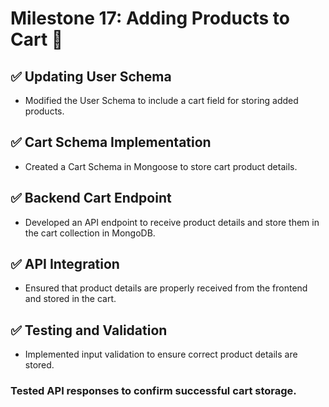 # Milestone 17: Adding Products to Cart 🚀

## ✅ Updating User Schema
- Modified the User Schema to include a cart field for storing added products.
## ✅ Cart Schema Implementation
- Created a Cart Schema in Mongoose to store cart product details.
## ✅ Backend Cart Endpoint
- Developed an API endpoint to receive product details and store them in the cart collection in MongoDB.
## ✅ API Integration
- Ensured that product details are properly received from the frontend and stored in the cart.
## ✅ Testing and Validation
- Implemented input validation to ensure correct product details are stored.
### Tested API responses to confirm successful cart storage.
